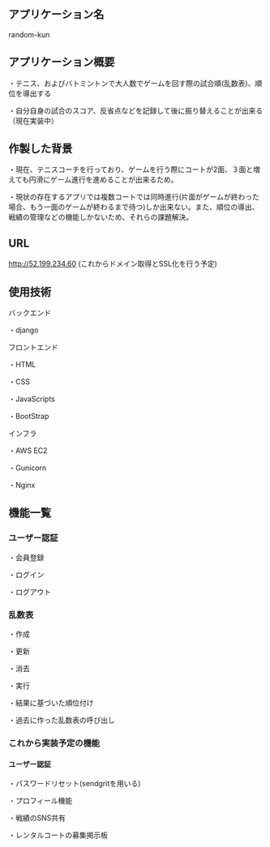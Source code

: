 ## アプリケーション名
random-kun

## アプリケーション概要

・テニス、およびバトミントンで大人数でゲームを回す際の試合順(乱数表)、順位を導出する  

・自分自身の試合のスコア、反省点などを記録して後に振り替えることが出来る（現在実装中）

## 作製した背景

・現在、テニスコーチを行っており、ゲームを行う際にコートが2面、３面と増えても円滑にゲーム進行を進めることが出来るため。  

・現状の存在するアプリでは複数コートでは同時進行(片面がゲームが終わった場合、もう一面のゲームが終わるまで待つ)しか出来ない。また、順位の導出、戦績の管理などの機能しかないため、それらの課題解決。

## URL
http://52.199.234.60
(これからドメイン取得とSSL化を行う予定)

## 使用技術
バックエンド

・django

フロントエンド  

・HTML  

・CSS  

・JavaScripts  

・BootStrap  

インフラ

・AWS EC2

・Gunicorn

・Nginx

## 機能一覧

### ユーザー認証

・会員登録

・ログイン

・ログアウト

### 乱数表

・作成

・更新

・消去

・実行

・結果に基づいた順位付け

・過去に作った乱数表の呼び出し

### これから実装予定の機能

#### ユーザー認証

・パスワードリセット(sendgritを用いる)

・プロフィール機能

・戦績のSNS共有

・レンタルコートの募集掲示板
